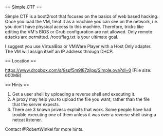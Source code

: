 == Simple CTF ==

Simple CTF is a boot2root that focuses on the basics of web based hacking. Once you load the VM, treat it as a machine you can see on the network, i.e. you don't have physical access to this machine. Therefore, tricks like editing the VM's BIOS or Grub configuration are not allowed. Only remote attacks are permitted. /root/flag.txt is your ultimate goal.

I suggest you use VirtualBox or VMWare Player with a Host Only adapter. The VM will assign itself an IP address through DHCP.

== Location ==

https://www.dropbox.com/s/9spf5m9l87zjlps/Simple.ova?dl=0 [File size: 600MB]

== Hints ==

1. Get a user shell by uploading a reverse shell and executing it.
2. A proxy may help you to upload the file you want, rather than the file that the server expects.
3. There are 3 known privesc exploits that work. Some people have had trouble executing one of them unless it was over a reverse shell using a netcat listener.

Contact @RobertWinkel for more hints.
